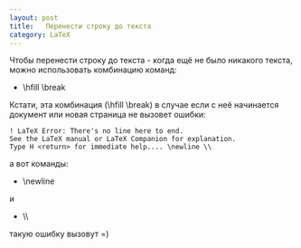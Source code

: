 ```yaml
---
layout: post
title:   Перенести строку до текста
category: LaTeX
---
```


Чтобы перенести строку до текста - когда ещё не было никакого текста, можно использовать комбинацию команд:
	
- \hfill \break

Кстати, эта комбинация (\hfill \break) в случае если с неё начинается документ или новая страница не вызовет ошибки:

```	
! LaTeX Error: There's no line here to end.
See the LaTeX manual or LaTeX Companion for explanation.
Type H <return> for immediate help.... \newline \\

```
а вот команды:
- \newline

 и
 
 -  \\\
  
 такую ошибку вызовут =)

